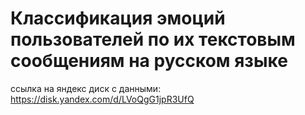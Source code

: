 # Классификация эмоций пользователей по их текстовым сообщениям на русском языке <br>

ссылка на яндекс диск с данными: https://disk.yandex.com/d/LVoQgG1jpR3UfQ





